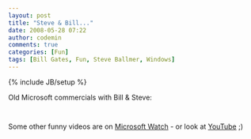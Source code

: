 ```yaml
---
layout: post
title: "Steve & Bill..."
date: 2008-05-28 07:22
author: codemin
comments: true
categories: [Fun]
tags: [Bill Gates, Fun, Steve Ballmer, Windows]
---
```

{% include JB/setup %}
<p>Old Microsoft commercials with Bill &amp; Steve:</p>  <p></p>  <div class="wlWriterSmartContent" id="scid:5737277B-5D6D-4f48-ABFC-DD9C333F4C5D:e376d600-c39a-4614-a9de-ab33210fd8b5" style="padding-right: 0px; display: inline; padding-left: 0px; padding-bottom: 0px; margin: 0px; padding-top: 0px"><div id="55d473cb-4caa-44c3-a9b0-dc4b988875f0" style="margin: 0px; padding: 0px; display: inline;"><div><a href="http://www.youtube.com/watch?v=PrwnJDQy0ic" target="_new"><img src="http://code-inside.de/blog-in/wp-content/uploads/videobf1ca7aab866.jpg" galleryimg="no" onload="var downlevelDiv = document.getElementById('55d473cb-4caa-44c3-a9b0-dc4b988875f0'); downlevelDiv.innerHTML = &quot;&lt;div&gt;&lt;object width=\&quot;425\&quot; height=\&quot;355\&quot;&gt;&lt;param name=\&quot;movie\&quot; value=\&quot;http://www.youtube.com/v/PrwnJDQy0ic\&quot;&gt;&lt;\/param&gt;&lt;param name=\&quot;wmode\&quot; value=\&quot;transparent\&quot;&gt;&lt;\/param&gt;&lt;embed src=\&quot;http://www.youtube.com/v/PrwnJDQy0ic\&quot; type=\&quot;application/x-shockwave-flash\&quot; wmode=\&quot;transparent\&quot; width=\&quot;425\&quot; height=\&quot;355\&quot;&gt;&lt;\/embed&gt;&lt;\/object&gt;&lt;\/div&gt;&quot;;" alt=""></a></div></div></div>  <p></p>  <div class="wlWriterSmartContent" id="scid:5737277B-5D6D-4f48-ABFC-DD9C333F4C5D:143fca10-050d-4a42-a0e9-44ff4ad6d2cd" style="padding-right: 0px; display: inline; padding-left: 0px; padding-bottom: 0px; margin: 0px; padding-top: 0px"><div id="7dde1743-484a-4cd0-b269-6ed9e05b170f" style="margin: 0px; padding: 0px; display: inline;"><div><a href="http://www.youtube.com/watch?v=IY2j_GPIqRA" target="_new"><img src="http://code-inside.de/blog-in/wp-content/uploads/video8831743f4c33.jpg" galleryimg="no" onload="var downlevelDiv = document.getElementById('7dde1743-484a-4cd0-b269-6ed9e05b170f'); downlevelDiv.innerHTML = &quot;&lt;div&gt;&lt;object width=\&quot;425\&quot; height=\&quot;355\&quot;&gt;&lt;param name=\&quot;movie\&quot; value=\&quot;http://www.youtube.com/v/IY2j_GPIqRA\&quot;&gt;&lt;\/param&gt;&lt;param name=\&quot;wmode\&quot; value=\&quot;transparent\&quot;&gt;&lt;\/param&gt;&lt;embed src=\&quot;http://www.youtube.com/v/IY2j_GPIqRA\&quot; type=\&quot;application/x-shockwave-flash\&quot; wmode=\&quot;transparent\&quot; width=\&quot;425\&quot; height=\&quot;355\&quot;&gt;&lt;\/embed&gt;&lt;\/object&gt;&lt;\/div&gt;&quot;;" alt=""></a></div></div></div>  <p>Some other funny videos are on <a href="http://www.microsoft-watch.com/content/corporate/the_steve_and_bill_show.html?kc=MWRSS02129TX1K0000535">Microsoft Watch</a> - or look at <a href="http://www.youtube.com/results?search_query=Steve+Ballmer+Bill+Gates&amp;search_type=">YouTube</a> ;)</p>
